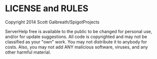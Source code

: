 LICENSE and RULES
=================
Copyright 2014 Scott Galbreath/SpigotProjects

ServerHelp free is available to the public to be changed for personal use, and/or for update suggestions. All code is copyrighted and may not be classified as your "own" work. You may not distribute it to anybody for costs. Also, you may not add ANY malicious software, viruses, and any other harmful material. 
